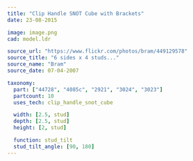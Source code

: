 ```yaml
---
title: "Clip Handle SNOT Cube with Brackets"
date: 23-08-2015

image: image.png
cad: model.ldr

source_url: "https://www.flickr.com/photos/bram/449129578"
source_title: "6 sides x 4 studs..."
source_name: "Bram"
source_date: 07-04-2007

taxonomy:
  part: ["44728", "4085c", "2921", "3024", "3023"]
  partcount: 10
  uses_tech: clip_handle_snot_cube

  width: [2.5, stud]
  depth: [2.5, stud]
  height: [2, stud]

  function: stud_tilt
  stud_tilt_angle: [90, 180]
---
```

